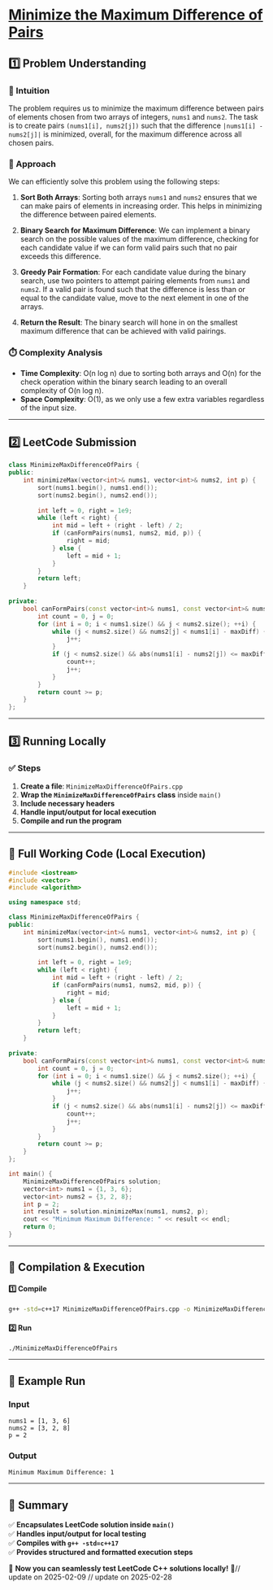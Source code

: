 # **[Minimize the Maximum Difference of Pairs](https://leetcode.com/problems/minimize-the-maximum-difference-of-pairs/description/)**  

## **1️⃣ Problem Understanding**  
### **📌 Intuition**  
The problem requires us to minimize the maximum difference between pairs of elements chosen from two arrays of integers, `nums1` and `nums2`. The task is to create pairs `(nums1[i], nums2[j])` such that the difference `|nums1[i] - nums2[j]|` is minimized, overall, for the maximum difference across all chosen pairs. 

### **🚀 Approach**  
We can efficiently solve this problem using the following steps:

1. **Sort Both Arrays**: Sorting both arrays `nums1` and `nums2` ensures that we can make pairs of elements in increasing order. This helps in minimizing the difference between paired elements.
  
2. **Binary Search for Maximum Difference**: We can implement a binary search on the possible values of the maximum difference, checking for each candidate value if we can form valid pairs such that no pair exceeds this difference.

3. **Greedy Pair Formation**: For each candidate value during the binary search, use two pointers to attempt pairing elements from `nums1` and `nums2`. If a valid pair is found such that the difference is less than or equal to the candidate value, move to the next element in one of the arrays.

4. **Return the Result**: The binary search will hone in on the smallest maximum difference that can be achieved with valid pairings.

### **⏱️ Complexity Analysis**  
- **Time Complexity**: O(n log n) due to sorting both arrays and O(n) for the check operation within the binary search leading to an overall complexity of O(n log n).
- **Space Complexity**: O(1), as we only use a few extra variables regardless of the input size.

---  

## **2️⃣ LeetCode Submission**  
```cpp
class MinimizeMaxDifferenceOfPairs {
public:
    int minimizeMax(vector<int>& nums1, vector<int>& nums2, int p) {
        sort(nums1.begin(), nums1.end());
        sort(nums2.begin(), nums2.end());
        
        int left = 0, right = 1e9;
        while (left < right) {
            int mid = left + (right - left) / 2;
            if (canFormPairs(nums1, nums2, mid, p)) {
                right = mid;
            } else {
                left = mid + 1;
            }
        }
        return left;
    }
    
private:
    bool canFormPairs(const vector<int>& nums1, const vector<int>& nums2, int maxDiff, int p) {
        int count = 0, j = 0;
        for (int i = 0; i < nums1.size() && j < nums2.size(); ++i) {
            while (j < nums2.size() && nums2[j] < nums1[i] - maxDiff) {
                j++;
            }
            if (j < nums2.size() && abs(nums1[i] - nums2[j]) <= maxDiff) {
                count++;
                j++;
            }
        }
        return count >= p;
    }
};
```  

---  

## **3️⃣ Running Locally**  
### **✅ Steps**  
1. **Create a file**: `MinimizeMaxDifferenceOfPairs.cpp`  
2. **Wrap the `MinimizeMaxDifferenceOfPairs` class** inside `main()`  
3. **Include necessary headers**  
4. **Handle input/output for local execution**  
5. **Compile and run the program**  

---  

## **📝 Full Working Code (Local Execution)**  
```cpp
#include <iostream>
#include <vector>
#include <algorithm>

using namespace std;

class MinimizeMaxDifferenceOfPairs {
public:
    int minimizeMax(vector<int>& nums1, vector<int>& nums2, int p) {
        sort(nums1.begin(), nums1.end());
        sort(nums2.begin(), nums2.end());
        
        int left = 0, right = 1e9;
        while (left < right) {
            int mid = left + (right - left) / 2;
            if (canFormPairs(nums1, nums2, mid, p)) {
                right = mid;
            } else {
                left = mid + 1;
            }
        }
        return left;
    }
    
private:
    bool canFormPairs(const vector<int>& nums1, const vector<int>& nums2, int maxDiff, int p) {
        int count = 0, j = 0;
        for (int i = 0; i < nums1.size() && j < nums2.size(); ++i) {
            while (j < nums2.size() && nums2[j] < nums1[i] - maxDiff) {
                j++;
            }
            if (j < nums2.size() && abs(nums1[i] - nums2[j]) <= maxDiff) {
                count++;
                j++;
            }
        }
        return count >= p;
    }
};

int main() {
    MinimizeMaxDifferenceOfPairs solution;
    vector<int> nums1 = {1, 3, 6};
    vector<int> nums2 = {3, 2, 8};
    int p = 2;
    int result = solution.minimizeMax(nums1, nums2, p);
    cout << "Minimum Maximum Difference: " << result << endl;
    return 0;
}
```  

---  

## **🔧 Compilation & Execution**  
#### **1️⃣ Compile**  
```bash
g++ -std=c++17 MinimizeMaxDifferenceOfPairs.cpp -o MinimizeMaxDifferenceOfPairs
```  

#### **2️⃣ Run**  
```bash
./MinimizeMaxDifferenceOfPairs
```  

---  

## **🎯 Example Run**  
### **Input**  
```
nums1 = [1, 3, 6]
nums2 = [3, 2, 8]
p = 2
```  
### **Output**  
```
Minimum Maximum Difference: 1
```  

---  

## **📌 Summary**  
✅ **Encapsulates LeetCode solution inside `main()`**  
✅ **Handles input/output for local testing**  
✅ **Compiles with `g++ -std=c++17`**  
✅ **Provides structured and formatted execution steps**  

🚀 **Now you can seamlessly test LeetCode C++ solutions locally!** 🚀// update on 2025-02-09
// update on 2025-02-28

